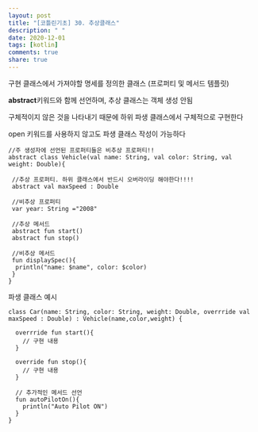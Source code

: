 ```yaml
---
layout: post
title: "[코틀린기초] 30. 추상클래스"
description: " "
date: 2020-12-01
tags: [kotlin]
comments: true
share: true
---  
```


  
  구현 클래스에서 가져야할 명세를 정의한 클래스 (프로퍼티 및 메서드 템플릿)
  
  **abstract**키워드와 함께 선언하며, 추상 클래스는 객체 생성 안됨
  
  구체적이지 않은 것을 나타내기 때문에 하위 파생 클래스에서 구체적으로 구현한다
  
  open 키워드를 사용하지 않고도 파생 클래스 작성이 가능하다
  
  ```
  //주 생성자에 선언된 프로퍼티들은 비추상 프로퍼티!!
  abstract class Vehicle(val name: String, val color: String, val weight: Double){
    
   //추상 프로퍼티. 하위 클래스에서 반드시 오버라이딩 해야한다!!!!
   abstract val maxSpeed : Double
   
   //비추상 프로퍼티
   var year: String ="2008"
   
   //추상 메서드
   abstract fun start()
   abstract fun stop()
   
   //비추상 메서드
   fun displaySpec(){
    println("name: $name", color: $color)
   }
  }
  ```
  
  파생 클래스 예시
  
  ```
  class Car(name: String, color: String, weight: Double, overrride val maxSpeed : Double) : Vehicle(name,color,weight) {
    
    overrride fun start(){
      // 구현 내용
    }
    
    override fun stop(){
      // 구현 내용
    }
    
    // 추가적인 메서드 선언
    fun autoPilotOn(){
      println("Auto Pilot ON")
    }
  }
  ```
  
